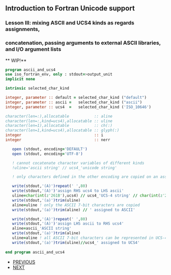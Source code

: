 ## Introduction to Fortran Unicode support
### Lesson III: mixing ASCII and UCS4 kinds as regards assignments,
### concatenation, passing arguments to external ASCII libraries, and I/O argument lists

** WIP!**

```fortran
program ascii_and_ucs4
use iso_fortran_env, only : stdout=>output_unit
implicit none

intrinsic selected_char_kind

integer, parameter :: default = selected_char_kind ("default")
integer, parameter :: ascii =   selected_char_kind ("ascii")
integer, parameter :: ucs4  =   selected_char_kind ('ISO_10646')

character(len=:),allocatable           :: aline
character(len=:,kind=ucs4),allocatable :: uline
character(len=1),allocatable           :: ch(:)
character(len=1,kind=ucs4),allocatable :: glyph(:)
integer                                :: i
integer                                :: nerr

   open (stdout, encoding='DEFAULT')
   open (stdout, encoding='UTF-8')

   ! cannot cocatenate character variables of different kinds
   !uline='ascii string' // ucs4_'unicode string'

   ! only characters defined in the other encoding are copied on an assign

   write(stdout,'(A)')repeat(' ',80)
   write(stdout,'(A)')'assign RHS ucs4 to LHS ascii'
   uline=char(int(z'261B'),ucs4) // ucs4_'UCS-4 string' // char(int(z'261A'),ucs4)
   write(stdout,'(a)')trim(uline)
   aline=uline ! only the ASCII 7-bit characters are copied
   write(stdout,'(a)')trim(aline) // ' assigned to ASCII'

   write(stdout,'(A)')repeat(' ',80)
   write(stdout,'(A)')'assign LHS ascii to RHS ucs4'
   aline=ascii_'ASCII string' 
   write(stdout,'(a)')trim(aline)
   uline=aline ! all ASCII 7-bit characters can be represented in UCS-4
   write(stdout,'(a)')trim(uline)//ucs4_' assigned to UCS4'
      
end program ascii_and_ucs4
```

+ [PREVIOUS](https://github.com/lockstockandbarrel/earth/blob/main/docs/lesson2_ucs4.md)
+ [NEXT](https://github.com/lockstockandbarrel/earth/blob/main/docs/lesson4_ucs4.md)
